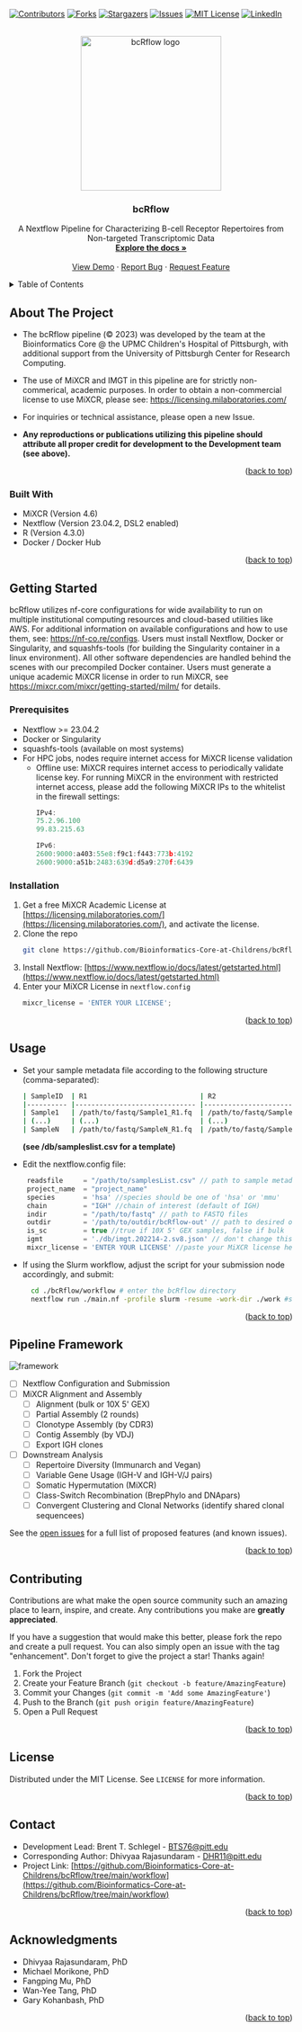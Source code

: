 <!-- Improved compatibility of back to top link: See: https://github.com/othneildrew/Best-README-Template/pull/73 -->
<a name="readme-top"></a>
<!--
*** Thanks for checking out the Best-README-Template. If you have a suggestion
*** that would make this better, please fork the repo and create a pull request
*** or simply open an issue with the tag "enhancement".
*** Don't forget to give the project a star!
*** Thanks again! Now go create something AMAZING! :D
-->



<!-- PROJECT SHIELDS -->
<!--
*** I'm using markdown "reference style" links for readability.
*** Reference links are enclosed in brackets [ ] instead of parentheses ( ).
*** See the bottom of this document for the declaration of the reference variables
*** for contributors-url, forks-url, etc. This is an optional, concise syntax you may use.
*** https://www.markdownguide.org/basic-syntax/#reference-style-links
-->
[![Contributors][contributors-shield]][contributors-url]
[![Forks][forks-shield]][forks-url]
[![Stargazers][stars-shield]][stars-url]
[![Issues][issues-shield]][issues-url]
[![MIT License][license-shield]][license-url]
[![LinkedIn][linkedin-shield]][linkedin-url]



<!-- PROJECT LOGO -->
<br />
<div align="center">
  <a href="https://github.com/Bioinformatics-Core-at-Childrens/bcRflow/tree/main/workflow">
    <img src="db/logo.png" alt="bcRflow logo" width="250" height="275">
  </a>

<h3 align="center">bcRflow</h3>

  <p align="center">
    A Nextflow Pipeline for Characterizing B-cell Receptor Repertoires from Non-targeted Transcriptomic Data
    <br />
    <a href="https://github.com/Bioinformatics-Core-at-Childrens/bcRflow"><strong>Explore the docs »</strong></a>
    <br />
    <br />
    <a href="https://github.com/Bioinformatics-Core-at-Childrens/bcRflow/tree/main/scRNA_example">View Demo</a>
    ·
    <a href="https://github.com/Bioinformatics-Core-at-Childrens/bcRflow/issues">Report Bug</a>
    ·
    <a href="https://github.com/Bioinformatics-Core-at-Childrens/bcRflow/issues">Request Feature</a>
  </p>
</div>



<!-- TABLE OF CONTENTS -->
<details>
  <summary>Table of Contents</summary>
  <ol>
    <li>
      <a href="#about-the-project">About The Project</a>
      <ul>
        <li><a href="#built-with">Built With</a></li>
      </ul>
    </li>
    <li>
      <a href="#getting-started">Getting Started</a>
      <ul>
        <li><a href="#prerequisites">Prerequisites</a></li>
        <li><a href="#installation">Installation</a></li>
      </ul>
    </li>
    <li><a href="#usage">Usage</a></li>
    <li><a href="#framework">Pipeline Framework</a></li>
    <li><a href="#contributing">Contributing</a></li>
    <li><a href="#license">License</a></li>
    <li><a href="#contact">Contact</a></li>
    <li><a href="#acknowledgments">Acknowledgments</a></li>
  </ol>
</details>



<!-- ABOUT THE PROJECT -->
## About The Project

* The bcRflow pipeline (©️ 2023) was developed by the team at the Bioinformatics Core @ the UPMC Children's Hospital of Pittsburgh, with additional support from the University of Pittsburgh Center for Research Computing.

* The use of MiXCR and IMGT in this pipeline are for strictly non-commerical, academic purposes.
In order to obtain a non-commercial license to use MiXCR, please see: https://licensing.milaboratories.com/

* For inquiries or technical assistance, please open a new Issue.

* __Any reproductions or publications utilizing this pipeline should attribute all proper credit for development to the Development team (see above).__

<p align="right">(<a href="#readme-top">back to top</a>)</p>


### Built With

* MiXCR (Version 4.6)
* Nextflow (Version 23.04.2, DSL2 enabled)
* R (Version 4.3.0)
* Docker / Docker Hub

<p align="right">(<a href="#readme-top">back to top</a>)</p>

<!-- GETTING STARTED -->
## Getting Started

bcRflow utilizes nf-core configurations for wide availability to run on multiple institutional computing resources and cloud-based utilities like AWS. For additional information on available configurations and how to use them, see: https://nf-co.re/configs. Users must install Nextflow, Docker or Singularity, and squashfs-tools (for building the Singularity container in a linux environment). All other software dependencies are handled behind the scenes with our precompiled Docker container. Users must generate a unique academic MiXCR license in order to run MiXCR, see https://mixcr.com/mixcr/getting-started/milm/ for details. 

### Prerequisites
* Nextflow >= 23.04.2
* Docker or Singularity
* squashfs-tools (available on most systems)
* For HPC jobs, nodes require internet access for MiXCR license validation
  * Offline use:
    MiXCR requires internet access to periodically validate license key. For running MiXCR in the environment with restricted internet access, please add the following MiXCR IPs to the whitelist in the firewall settings:
    ```js
    IPv4:
    75.2.96.100
    99.83.215.63
    
    IPv6:
    2600:9000:a403:55e8:f9c1:f443:773b:4192
    2600:9000:a51b:2483:639d:d5a9:270f:6439
    ```


### Installation

1. Get a free MiXCR Academic License at [https://licensing.milaboratories.com/](https://licensing.milaboratories.com/), and activate the license.
2. Clone the repo
   ```sh
   git clone https://github.com/Bioinformatics-Core-at-Childrens/bcRflow/tree/main/workflow.git
   ```
3. Install Nextflow: [https://www.nextflow.io/docs/latest/getstarted.html](https://www.nextflow.io/docs/latest/getstarted.html)
4. Enter your MiXCR License in `nextflow.config`
   ```js
   mixcr_license = 'ENTER YOUR LICENSE';
   ```

<p align="right">(<a href="#readme-top">back to top</a>)</p>

<!-- USAGE EXAMPLES -->
## Usage
* Set your sample metadata file according to the following structure (comma-separated):
  ```sh
  | SampleID  | R1                            | R2                            | Group     |
  |---------- |------------------------------ |------------------------------ |--------   |
  | Sample1   | /path/to/fastq/Sample1_R1.fq  | /path/to/fastq/Sample1_R2.fq  | Group1    |
  | (...)     | (...)                         | (...)                         | (...)     |
  | SampleN   | /path/to/fastq/SampleN_R1.fq  | /path/to/fastq/SampleN_R2.fq  | GroupN    |
  ```
  __(see /db/sampleslist.csv for a template)__

* Edit the nextflow.config file:
  ```js
   readsfile     = "/path/to/samplesList.csv" // path to sample metadata file
   project_name  = "project_name"
   species       = 'hsa' //species should be one of 'hsa' or 'mmu'
   chain         = "IGH" //chain of interest (default of IGH)
   indir         = "/path/to/fastq" // path to FASTQ files
   outdir        = '/path/to/outdir/bcRflow-out' // path to desired output directory
   is_sc         = true //true if 10X 5' GEX samples, false if bulk
   igmt          = './db/imgt.202214-2.sv8.json' // don't change this 
   mixcr_license = 'ENTER YOUR LICENSE' //paste your MiXCR license here (the string, not the file path)
  ```

* If using the Slurm workflow, adjust the script for your submission node accordingly, and submit:
  ```sh
    cd ./bcRflow/workflow # enter the bcRflow directory
    nextflow run ./main.nf -profile slurm -resume -work-dir ./work #set the relative paths according to your directory
  ```

<p align="right">(<a href="#readme-top">back to top</a>)</p>

<!-- FRAMEWORK -->
## Pipeline Framework

![framework](db/Figure1.TIF)


- [ ] Nextflow Configuration and Submission
- [ ] MiXCR Alignment and Assembly
    - [ ] Alignment (bulk or 10X 5' GEX)
    - [ ] Partial Assembly (2 rounds)
    - [ ] Clonotype Assembly (by CDR3)
    - [ ] Contig Assembly (by VDJ)
    - [ ] Export IGH clones
- [ ] Downstream Analysis
    - [ ] Repertoire Diversity (Immunarch and Vegan)
    - [ ] Variable Gene Usage (IGH-V and IGH-V/J pairs)
    - [ ] Somatic Hypermutation (MiXCR)
    - [ ] Class-Switch Recombination (BrepPhylo and DNApars)
    - [ ] Convergent Clustering and Clonal Networks (identify shared clonal sequencees)

See the [open issues](https://github.com/Bioinformatics-Core-at-Childrens/bcRflow/issues) for a full list of proposed features (and known issues).

<p align="right">(<a href="#readme-top">back to top</a>)</p>

<!-- CONTRIBUTING -->
## Contributing

Contributions are what make the open source community such an amazing place to learn, inspire, and create. Any contributions you make are **greatly appreciated**.

If you have a suggestion that would make this better, please fork the repo and create a pull request. You can also simply open an issue with the tag "enhancement".
Don't forget to give the project a star! Thanks again!

1. Fork the Project
2. Create your Feature Branch (`git checkout -b feature/AmazingFeature`)
3. Commit your Changes (`git commit -m 'Add some AmazingFeature'`)
4. Push to the Branch (`git push origin feature/AmazingFeature`)
5. Open a Pull Request

<p align="right">(<a href="#readme-top">back to top</a>)</p>



<!-- LICENSE -->
## License

Distributed under the MIT License. See `LICENSE` for more information.

<p align="right">(<a href="#readme-top">back to top</a>)</p>

<!-- CONTACT -->
## Contact
* Development Lead: Brent T. Schlegel - BTS76@pitt.edu
* Corresponding Author: Dhivyaa Rajasundaram - DHR11@pitt.edu
* Project Link: [https://github.com/Bioinformatics-Core-at-Childrens/bcRflow/tree/main/workflow](https://github.com/Bioinformatics-Core-at-Childrens/bcRflow/tree/main/workflow)

<p align="right">(<a href="#readme-top">back to top</a>)</p>

<!-- ACKNOWLEDGMENTS -->
## Acknowledgments

* []() Dhivyaa Rajasundaram, PhD
* []() Michael Morikone, PhD
* []() Fangping Mu, PhD
* []() Wan-Yee Tang, PhD
* []() Gary Kohanbash, PhD


<p align="right">(<a href="#readme-top">back to top</a>)</p>

<!-- MARKDOWN LINKS & IMAGES -->
<!-- https://www.markdownguide.org/basic-syntax/#reference-style-links -->
[Nextflow]: https://www.nextflow.io/
[MiXCR]: https://mixcr.com/
[contributors-shield]: https://img.shields.io/github/contributors/Bioinformatics-Core-at-Childrens/bcRflow.svg?style=for-the-badge
[contributors-url]: https://github.com/Bioinformatics-Core-at-Childrens/bcRflow/graphs/contributors
[forks-shield]: https://img.shields.io/github/forks/Bioinformatics-Core-at-Childrens/bcRflow.svg?style=for-the-badge
[forks-url]: https://github.com/Bioinformatics-Core-at-Childrens/bcRflow/tree/main/workflow/network/members
[stars-shield]: https://img.shields.io/github/stars/Bioinformatics-Core-at-Childrens/bcRflow.svg?style=for-the-badge
[stars-url]: https://github.com/Bioinformatics-Core-at-Childrens/bcRflow/tree/main/workflow/stargazers
[issues-shield]: https://img.shields.io/github/issues/Bioinformatics-Core-at-Childrens/bcRflow.svg?style=for-the-badge
[issues-url]: https://github.com/Bioinformatics-Core-at-Childrens/bcRflow/issues
[license-shield]: https://img.shields.io/github/license/Bioinformatics-Core-at-Childrens/bcRflow.svg?style=for-the-badge
[license-url]: https://github.com/Bioinformatics-Core-at-Childrens/bcRflow/tree/main/workflow/LICENSE
[linkedin-shield]: https://img.shields.io/badge/-LinkedIn-black.svg?style=for-the-badge&logo=linkedin&colorB=555
[linkedin-url]: https://linkedin.com/in/brent-schlegel-539638173
[product-screenshot]: images/screenshot.png
[Next.js]: https://img.shields.io/badge/next.js-000000?style=for-the-badge&logo=nextdotjs&logoColor=white
[Next-url]: https://nextjs.org/
[React.js]: https://img.shields.io/badge/React-20232A?style=for-the-badge&logo=react&logoColor=61DAFB
[React-url]: https://reactjs.org/
[Vue.js]: https://img.shields.io/badge/Vue.js-35495E?style=for-the-badge&logo=vuedotjs&logoColor=4FC08D
[Vue-url]: https://vuejs.org/
[Angular.io]: https://img.shields.io/badge/Angular-DD0031?style=for-the-badge&logo=angular&logoColor=white
[Angular-url]: https://angular.io/
[Svelte.dev]: https://img.shields.io/badge/Svelte-4A4A55?style=for-the-badge&logo=svelte&logoColor=FF3E00
[Svelte-url]: https://svelte.dev/
[Laravel.com]: https://img.shields.io/badge/Laravel-FF2D20?style=for-the-badge&logo=laravel&logoColor=white
[Laravel-url]: https://laravel.com
[Bootstrap.com]: https://img.shields.io/badge/Bootstrap-563D7C?style=for-the-badge&logo=bootstrap&logoColor=white
[Bootstrap-url]: https://getbootstrap.com
[JQuery.com]: https://img.shields.io/badge/jQuery-0769AD?style=for-the-badge&logo=jquery&logoColor=white
[JQuery-url]: https://jquery.com 
